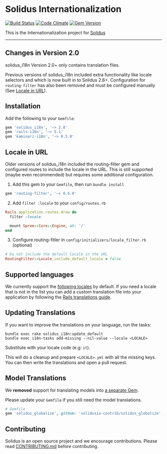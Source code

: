 # Solidus Internationalization

[![Build Status](https://travis-ci.org/solidusio/solidus_i18n.svg?branch=master)](https://travis-ci.org/solidusio/solidus_i18n)
[![Code Climate](https://codeclimate.com/github/solidusio/solidus_i18n/badges/gpa.svg)](https://codeclimate.com/github/solidusio/solidus_i18n)
[![Gem Version](https://badge.fury.io/rb/solidus_i18n.svg)](https://badge.fury.io/rb/solidus_i18n)

This is the Internationalization project for [Solidus](https://solidus.io)

---

## Changes in Version 2.0

solidus_i18n Version 2.0+ only contains translation files.

Previous versions of solidus_i18n included extra functionality like locale
selectors and which is now built in to Solidus 2.6+. Configuration for
`routing-filter` has also been removed and must be configured manually
(See [Locale in URL](#locale-in-url)).

## Installation

Add the following to your `Gemfile`:

```ruby
gem 'solidus_i18n', '~> 2.0'
gem 'rails-i18n', '~> 5.1'
gem 'kaminari-i18n', '~> 0.5.0'
```

## Locale in URL

Older versions of solidus_i18n included the routing-filter gem and configured routes to include the locale in the URL.
This is still supported (maybe even recommended) but requires some additional configuration.

1. Add this gem to your `Gemfile`, then run `bundle install`

``` ruby
gem 'routing-filter', '~> 0.6.0'
```

2. Add `filter :locale` to your `config/routes.rb`

``` ruby
Rails.application.routes.draw do
  filter :locale

  mount Spree::Core::Engine, at: '/'
end
```

3. Configure routing-fitler in `config/initializers/locale_filter.rb` (optional)

``` ruby
# Do not include the default locale in the URL
RoutingFilter::Locale.include_default_locale = false
```

## Supported languages

We currently support the [following locales](https://github.com/solidusio/solidus_i18n/tree/master/config/locales)
by default. If you need a locale that is not in the list you can add a custom
translation file into your application by following the
[Rails translations guide](http://guides.rubyonrails.org/i18n.html#how-to-store-your-custom-translations).

## Updating Translations

If you want to improve the translations on your language, run the tasks:

    bundle exec rake solidus_i18n:update_default
    bundle exec i18n-tasks add-missing --nil-value --locale <LOCALE>

Substitute <LOCALE> with your locale code (e.g: `it`).

This will do a cleanup and prepare `<LOCALE>.yml` with all the missing keys.
You can then write the translations and open a pull request.

## Model Translations

We **removed** support for translating models into [a separate Gem](https://github.com/solidusio-contrib/solidus_globalize).

Please update your `Gemfile` if you still need the model translations.

```ruby
# Gemfile
gem 'solidus_globalize', github: 'solidusio-contrib/solidus_globalize', branch: 'master'
```

Contributing
------------

Solidus is an open source project and we encourage contributions. Please read
[CONTRIBUTING.md](CONTRIBUTING.md) before contributing.
